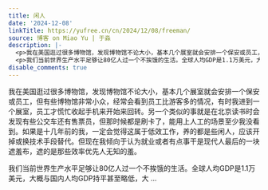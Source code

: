 ```yaml
---
title: 闲人
date: '2024-12-08'
linkTitle: https://yufree.cn/cn/2024/12/08/freeman/
source: 博客 on Miao Yu | 于淼
description: |-
  <p>我在美国逛过很多博物馆，发现博物馆不论大小，基本几个展室就会安排一个保安或员工，但有些博物馆非常小众，经常会看到员工比游客多的情况，有时我进到一个展室，员工才慌忙收起手机来开始来回转。另一个类似的事就是在北京读书时会发现有些公交车还有售票员，但那时候都是刷卡了，能用上人工的场景至少我没看到。如果是十几年前的我，一定会觉得这属于低效工作，养的都是些闲人，应该开掉或换技术手段替代。但现在我倾向于认为就业或者有点事干是现代人最后的一块遮羞布，遮的是那些效率优先人无知的羞。</p>
  <p>我们当前世界生产水平足够让80亿人过一个不挨饿的生活。全球人均GDP是1.1万美元，大概与国内人均GDP持平甚至略低，大 ...
disable_comments: true
---
```

<p>我在美国逛过很多博物馆，发现博物馆不论大小，基本几个展室就会安排一个保安或员工，但有些博物馆非常小众，经常会看到员工比游客多的情况，有时我进到一个展室，员工才慌忙收起手机来开始来回转。另一个类似的事就是在北京读书时会发现有些公交车还有售票员，但那时候都是刷卡了，能用上人工的场景至少我没看到。如果是十几年前的我，一定会觉得这属于低效工作，养的都是些闲人，应该开掉或换技术手段替代。但现在我倾向于认为就业或者有点事干是现代人最后的一块遮羞布，遮的是那些效率优先人无知的羞。</p>
<p>我们当前世界生产水平足够让80亿人过一个不挨饿的生活。全球人均GDP是1.1万美元，大概与国内人均GDP持平甚至略低，大 ...
